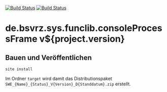 [![Build Status](https://travis-ci.org/bitctrl/de.bsvrz.sys.funclib.consoleProcessFrame.svg?branch=master)](https://travis-ci.org/bitctrl/de.bsvrz.sys.funclib.consoleProcessFrame)
[![Build Status](https://api.bintray.com/packages/bitctrl/maven/de.bsvrz.sys.funclib.consoleProcessFrame/images/download.svg)](https://bintray.com/bitctrl/maven/de.bsvrz.sys.funclib.consoleProcessFrame)

de.bsvrz.sys.funclib.consoleProcessFrame v${project.version}
===============================================


Bauen und Veröffentlichen
-------------------------

    site install

Im Ordner `target` wird damit das Distributionspaket
`SWE_{Name}_{Status}_V{Version}_D{Standdatum}.zip` erstellt.
